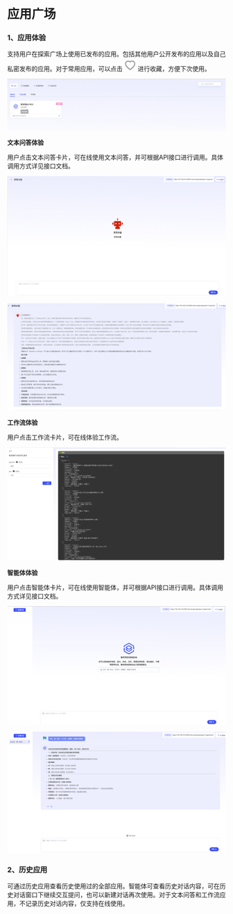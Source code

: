 # 应用广场

### **1、应用体验**

支持用户在探索广场上使用已发布的应用。包括其他用户公开发布的应用以及自己私密发布的应用。对于常用应用，可以点击![img](assets/wps1.jpg)进行收藏，方便下次使用。

![image-20250725155726370](assets/image-20250725155726370.png)

**文本问答体验**

用户点击文本问答卡片，可在线使用文本问答，并可根据API接口进行调用。具体调用方式详见接口文档。

![image-20250725155800045](assets/image-20250725155800045.png)

![image-20250725155937301](assets/image-20250725155937301.png)

**工作流体验**

用户点击工作流卡片，可在线体验工作流。

![image-20250725160017464](assets/image-20250725160017464.png)

**智能体体验**

用户点击智能体卡片，可在线使用智能体，并可根据API接口进行调用。具体调用方式详见接口文档。

![image-20250725160507080](assets/image-20250725160507080.png)

![image-20250725160552879](assets/image-20250725160552879.png)

### **2、历史应用**

可通过历史应用查看历史使用过的全部应用。智能体可查看历史对话内容，可在历史对话窗口下继续交互提问，也可以新建对话再次使用。对于文本问答和工作流应用，不记录历史对话内容，仅支持在线使用。
